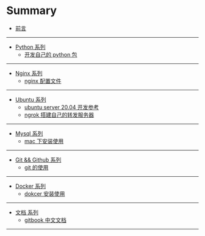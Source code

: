 # Summary

- [前言](README.md)

---

<!-- python编程开发 -->

- [Python 系列](python/README.md)
  - [开发自己的 python 包](./python/package.md)

---

<!-- nginx 系列 -->

- [Nginx 系列](nginx/README.md)
  - [nginx 配置文件](./nginx/nginx-setting.md)

---

<!-- Ubuntu 系列 -->

- [Ubuntu 系列](ubuntu/README.md)
  - [ubuntu server 20.04 开发参考](./ubuntu/ubuntu-server.md)
  - [ngrok 搭建自己的转发服务器](./ubuntu/ngrok-server.md)

---

<!-- Mysql -->

- [Mysql 系列](mysql/README.md)
  - [mac 下安装使用](./mysql/mac下安装使用mysql.md)

---

<!-- git 系列 -->

- [Git && Github 系列](./github/README.md)
  - [git 的使用](./github/git-use.md)

---

<!-- docker 系列 -->

- [Docker 系列](docker/README.md)
  - [dokcer 安装使用](docker/docker-install.md)

---

<!-- 文档 -->

- [文档 系列](books/README.md)
  - [gitbook 中文文档](https://chrisniael.gitbooks.io/gitbook-documentation/content/index.html)

---
